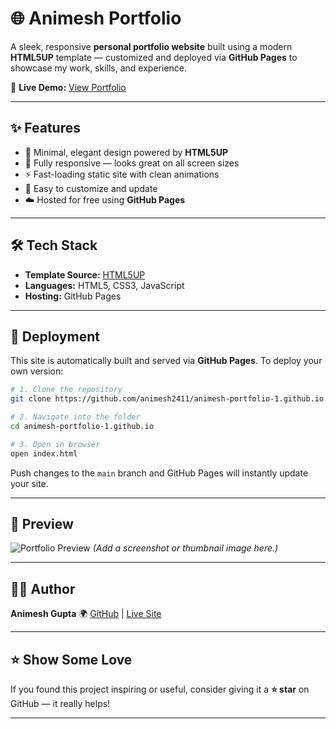 # 🌐 Animesh Portfolio

A sleek, responsive **personal portfolio website** built using a modern **HTML5UP** template — customized and deployed via **GitHub Pages** to showcase my work, skills, and experience.

🔗 **Live Demo:** [View Portfolio](https://animesh2411.github.io/portfolio/)

---

## ✨ Features

* 🎨 Minimal, elegant design powered by **HTML5UP**
* 📱 Fully responsive — looks great on all screen sizes
* ⚡ Fast-loading static site with clean animations
* 🧩 Easy to customize and update
* ☁️ Hosted for free using **GitHub Pages**

---

## 🛠️ Tech Stack

* **Template Source:** [HTML5UP](https://html5up.net)
* **Languages:** HTML5, CSS3, JavaScript
* **Hosting:** GitHub Pages

---

## 🚀 Deployment

This site is automatically built and served via **GitHub Pages**.
To deploy your own version:

```bash
# 1. Clone the repository
git clone https://github.com/animesh2411/animesh-portfolio-1.github.io.git

# 2. Navigate into the folder
cd animesh-portfolio-1.github.io

# 3. Open in browser
open index.html
```

Push changes to the `main` branch and GitHub Pages will instantly update your site.

---

## 📸 Preview

![Portfolio Preview](https://github.com/animesh2411/animesh-portfolio-1.github.io/raw/main/preview.png)
*(Add a screenshot or thumbnail image here.)*

---

## 🧑‍💻 Author

**Animesh Gupta**
🌍 [GitHub](https://github.com/animesh2411) | [Live Site](https://animesh2411.github.io/portfolio/)

---

## ⭐ Show Some Love

If you found this project inspiring or useful, consider giving it a **⭐ star** on GitHub — it really helps!

---
